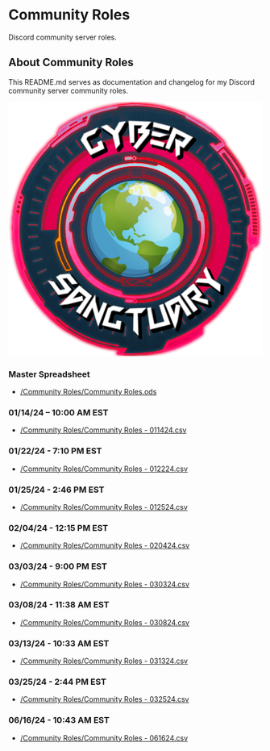 # Community Roles
Discord community server roles.

## About Community Roles
This README.md serves as documentation and changelog for my Discord community server community roles.

![alttext](/Images/server_icon.png)

### Master Spreadsheet
* [/Community Roles/Community Roles.ods](/Community%20Roles/Community%20Roles.ods)

### 01/14/24 – 10:00 AM EST
* [/Community Roles/Community Roles - 011424.csv](/Community%20Roles/Community%20Roles%20-%20011424.csv)

### 01/22/24 - 7:10 PM EST
* [/Community Roles/Community Roles - 012224.csv](/Community%20Roles/Community%20Roles%20-%20012224.csv)

### 01/25/24 - 2:46 PM EST
* [/Community Roles/Community Roles - 012524.csv](/Community%20Roles/Community%20Roles%20-%20012524.csv)

### 02/04/24 - 12:15 PM EST
* [/Community Roles/Community Roles - 020424.csv](/Community%20Roles/Community%20Roles%20-%20020424.csv)

### 03/03/24 - 9:00 PM EST
* [/Community Roles/Community Roles - 030324.csv](/Community%20Roles/Community%20Roles%20-%20030324.csv)

### 03/08/24 - 11:38 AM EST
* [/Community Roles/Community Roles - 030824.csv](/Community%20Roles/Community%20Roles%20-%20030824.csv)

### 03/13/24 - 10:33 AM EST
* [/Community Roles/Community Roles - 031324.csv](/Community%20Roles/Community%20Roles%20-%20031324.csv)

### 03/25/24 - 2:44 PM EST
* [/Community Roles/Community Roles - 032524.csv](/Community%20Roles/Community%20Roles%20-%20032524.csv)

### 06/16/24 - 10:43 AM EST
* [/Community Roles/Community Roles - 061624.csv](/Community%20Roles/Community%20Roles%20-%20061624.csv)